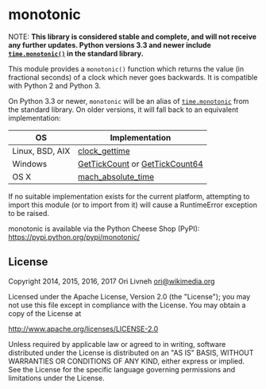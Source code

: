 monotonic
=========
NOTE: **This library is considered stable and complete, and will not receive
any further updates. Python versions 3.3 and newer include
[``time.monotonic()``][0] in the standard library.**


This module provides a ``monotonic()`` function which returns the
value (in fractional seconds) of a clock which never goes backwards.
It is compatible with Python 2 and Python 3.

On Python 3.3 or newer, ``monotonic`` will be an alias of
[``time.monotonic``][0] from the standard library. On older versions,
it will fall back to an equivalent implementation:

 OS              | Implementation
-----------------|-----------------------------------------
 Linux, BSD, AIX | [clock_gettime][1]
 Windows         | [GetTickCount][2] or [GetTickCount64][3]
 OS X            | [mach_absolute_time][3]

If no suitable implementation exists for the current platform,
attempting to import this module (or to import from it) will
cause a RuntimeError exception to be raised.

monotonic is available via the Python Cheese Shop (PyPI):
  https://pypi.python.org/pypi/monotonic/

License
-------
Copyright 2014, 2015, 2016, 2017 Ori Livneh <ori@wikimedia.org>

Licensed under the Apache License, Version 2.0 (the "License");
you may not use this file except in compliance with the License.
You may obtain a copy of the License at

  http://www.apache.org/licenses/LICENSE-2.0

Unless required by applicable law or agreed to in writing, software
distributed under the License is distributed on an "AS IS" BASIS,
WITHOUT WARRANTIES OR CONDITIONS OF ANY KIND, either express or implied.
See the License for the specific language governing permissions and
limitations under the License.

[0]: https://docs.python.org/3/library/time.html#time.monotonic
[1]: http://linux.die.net/man/3/clock_gettime
[2]: https://msdn.microsoft.com/en-us/library/windows/desktop/ms724408
[3]: https://msdn.microsoft.com/en-us/library/windows/desktop/ms724411
[4]: https://developer.apple.com/library/mac/qa/qa1398/
